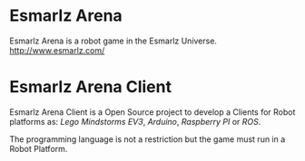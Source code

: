 # Esmarlz Arena

Esmarlz Arena is a robot game in the Esmarlz Universe.
http://www.esmarlz.com/

# Esmarlz Arena Client

Esmarlz Arena Client is a Open Source project to develop a Clients for Robot platforms as: *Lego Mindstorms EV3*, *Arduino*, *Raspberry PI* or *ROS*.

The programming language is not a restriction but the game must run in a Robot Platform.
